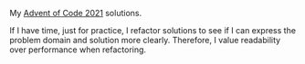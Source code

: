 My [Advent of Code 2021](https://adventofcode.com/2021) solutions.


If I have time, just for practice, I refactor solutions to see if I can
express the problem domain and solution more clearly. 
Therefore, I value readability over performance when refactoring.